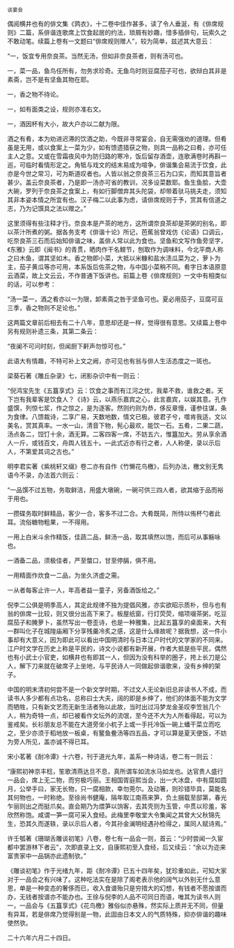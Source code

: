     谈宴会 

   偶阅横井也有的俳文集《鹑衣》，十二卷中佳作甚多，读了令人垂涎，有《俳席规则》二篇，系俳谐连歌席上饮食起居的约法，琐屑有妙趣，惜多插俳句，玩索久之不敢动笔。续篇上卷有一文题曰“俳席规则赠人”，较为简单，兹述其大意云：

   “一，饭宜专用奈良茶。当然无汤，但如非奈良茶者，则有汤可也。

   一，菜一品，鱼鸟任所有，勿务求珍奇。无鱼鸟时则豆腐茄子可也，欲辩白其非是素斋，岂不是有坚鱼其物在耶。

   一，香之物不待论。

   一，如有面类之设，规则亦准右文。

   一，酒因杯有大小，故大户亦以二献为限。

   酒之有肴，本为劝进迟滞的饮酒之助，今既非寻常宴会，自无需强劝的道理。但肴虽是无用，或以食案上一菜为少，如有馈遗猎获之物，则具一品称之曰肴，亦可任主人之意。又或在雪霜夜风中为防归路的寒冷，饭后留存酒壶，连歌满卷时再斟一巡，可临时看情形定之。角牴与戏文的结末易成为喧争，俳谐集会易流于饮食，此亦是今世之常习，可为斯道叹者也。人皆以翁之奈良茶三石为口实，而知其意旨者甚少。盖云奈良茶者，乃是即一汤亦可省的教训，况多设菜数耶。鱼生鱼脍，大壶大碗，罗列于奈良茶之食案上，有如行脚僧弃其头陀袋，却带着驮马挑夫走，须知其非本姿本情之所宜有也。汉子梅二以此事为虑，请俳席规则于予，赏其有信道之志，乃为记馔具之法以赠之。”

   这里须得有些注释才行。奈良本是产茶的地方，这所谓奈良茶却是茶粥的别名，即以茶汁所煮的粥。据各务支考《俳谐十论》所记，芭蕉翁曾戏仿《论语》口调云，吃奈良茶三石而后始知俳谐之味，盖俳人常以此为食也。坚鱼和文写作鱼旁坚字，《东雅》云即《闽书》的青贯，晒肉作干名鲣节，刨取作为调味料，今北平商人称之曰木鱼，谓其坚如木。香之物即小菜，大抵以米糠和盐水渍瓜菜为之，萝卜为主，茄子黄瓜等亦可用，本系饭后佐茶之物，与中国小菜稍不同。肴字日本语原意云酒菜，故上文云云，不作普通下饭讲也。前篇上卷《俳席规则》一文中有相类似的话，可以参考：

   “汤一菜一，酒之肴亦以一为限，卸素斋之咎于坚鱼可也。夏必用茄子，豆腐可亘三季，香之物则不足论也。”

   这两篇文章前后相去有二十八年，意思却还是一样，觉得很有意思。又续篇上卷中另有规则补遗三条，其第二条云：

   “夜阑不可问时刻，但闻厨下鼾声勿惊可也。”

   此语大有情趣，不特可补上文之阙，亦可见也有翁与俳人生活态度之一斑也。

   梁葵石著《雕丘杂录》七，闭影杂识中有一则云：

   “倪鸿宝先生《五簋享式》云：饮食之事而有江河之忧，我辈不救，谁救之者。天下岂有我辈客是饮食人？《诗》云，以燕乐嘉宾之心，此言嘉宾，以娱其意。孔作盛馔，列惊七浆，作之惊之，是为逐客。然则约则为恭，侈反章慢，谨参往谋，条为食律。八馈裁诗，二享广易，天数地数，情文已极。彼君子兮，噬肯我适，文以美名，赏其真率。一水一山，清音下物，髡心最欢，能饮一石。五肴，二果二蔬，汤点各二，饾饤十余，酒无算。二客四客一席，不妨五六，惟簋加大。劳从享余酒人一斤，或钱百文，舟舆人钱五十。—此式近亦有行之者，人人称便，录以示后人，不第爱其词之古也。”

   明李君实著《紫桃轩又缀》卷二亦有自作《竹懒花鸟檄》，后列办法，檄文别无隽语今不录，办法首六则云：

   “一品馔不过五物，务取鲜洁，用盛大墩碗，一碗可供三四人者，欲其缩于品而裕于用也。

   一攒碟务取时鲜精品，客少一合，客多不过二合。大肴既简，所恃以侑杯勺者此耳。流俗糖物粗果，一不得用。

   一用上白米斗余作精饭，佳蔬二品，鲜汤一品，取其填然以饱，而后可从事觞咏也。

   一酒备二品，须极佳者，严至螫口，甘至停膈，俱不用。

   一用精面作炊食一二品，为坐久济虚之需。

   一从者每客止许一人，年高者益一童子，另备酒饭给之。”

   倪李二公俱是明季高人，其定此规律不独为提倡风雅，亦实欲昭示质朴，但与也有翁的俳席一比较，则又很分出高下来了。板屋纸窗，行灯荧荧，缩项啜茶粥，吃豆腐茄子和腌萝卜，虽然写出一卷歪诗，也是一种雅集，比起五簋享的桌面来，大有一群叫化子在城隍庙厢下分享残羹冷炙之感，这是什么缘故呢？据我想，这一件小事却有大意义，因为即此可以看出中国明清时与日本江户时代的文学家的不同来。江户时文学在历史上称是平民的，诗文小说都有新开展，作者大抵是些平民，偶然也有小武士小官吏，如横井也有即其一人，但因为没有科举的圈子，挎上长刀是公人，解下刀来就在破席子上坐地，与平民诗人一同做起俳谐歌来，没有乡绅的架子。

   中国的明末清初何尝不是一个新文学时期，不过文人无论新旧总非读书人不成，而读书人多少都有点功名，总称曰士大夫，阔的即是乡绅了，他们的体面不能为文学而牺牲，只有新文艺而无新生活者殆以此故，当时出过冯梦龙金圣叹李笠翁几个人，稍为奇特一点，却已被看作文坛外的流氓，至今还不大为人所看得起，可以为鉴戒矣。长衫朋友总不能在大道旁坐小杌子上或一手托冷饭一碗上蟠干菜立而吃之，至少亦须于稻地放一板桌，有鳘鱼鲞汤等四五品，才可以算是夏天便饭，不妨为旁人所见，盖亦诚不得已耳。

   宋小茗著《耐冷谭》十六卷，刊于道光九年，盖系一种诗话，卷二有一则云：

   “康熙初神京丰稔，笙歌清燕达旦不息，真所谓车如流水马如龙也。达官贵人盛行一品会，席上无二物，而穷极巧丽。王相国胥庭熙当会，出一大冰盘，中有腐如圆月，公举手曰，家无长物，只一腐相款，幸勿莞尔。及动箸，则珍错毕具，莫能名其何物也，一时称绝。至徐尚书健庵，隔年取江南燕来笋，负土捆载至邸第，春光乍丽则出之而挺爪矣。直会期乃为煨笋以饷客，去其壳则为玉管，中贯以珍羞，客欣然称饱。咸谓一笋一腐可采入食经。此梅里李敬堂大令集闻之其曾大父秋锦先生，恐其久而遂轶，录以示后人者，今其孙金澜明经遇孙检得之，属同人赋诗焉。”

   许壬瓠著《珊瑚舌雕谈初笔》八卷，卷七有一品会一则，首云：“少时尝闻一久宦都中罢游林下者云”，次即直录上文，自康熙初至入食经，后又续云：“余以为迩来富贵家中一品锅亦此遗制欤。”

   《雕谈初笔》作于光绪九年，距《耐冷谭》已五十四年矣，犹珍重如此，可知大家对于一品会之有兴味了。这种吃法实在是除了阁老表示他的阔气以外别无什么意思，单是一种变态的奢侈而已，收入食谱殆只是穷措大的幻想，有钱者不愿按谱而办，无钱者按谱亦不能办也。王徐与倪李的人品不可同日而语，唯其为读书人则一，一品会与《五簋享式》《花鸟檄》雅俗似亦悬殊，然实际上质并无不同，但量有异耳，若是俳席乃觉得别是一物，此固由日本文人的气质特殊，抑亦俳谐的趣味使然欤。

   二十六年六月二十四日。

